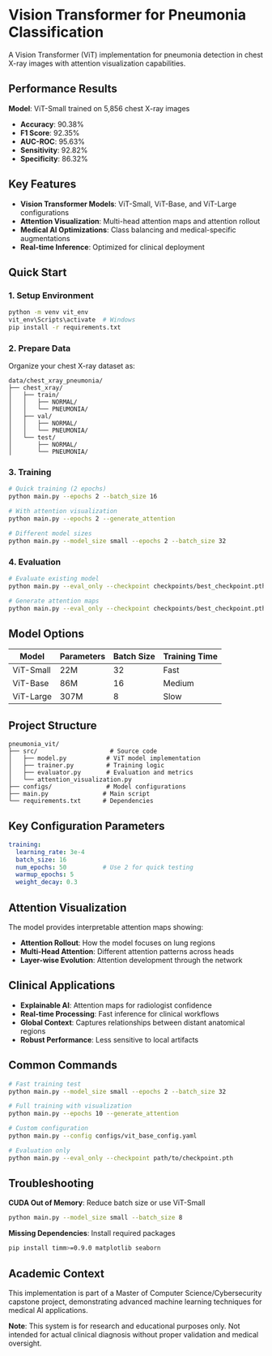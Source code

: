 # Vision Transformer for Pneumonia Classification

A Vision Transformer (ViT) implementation for pneumonia detection in chest X-ray images with attention visualization capabilities.

## Performance Results

**Model**: ViT-Small trained on 5,856 chest X-ray images
- **Accuracy**: 90.38%
- **F1 Score**: 92.35%
- **AUC-ROC**: 95.63%
- **Sensitivity**: 92.82%
- **Specificity**: 86.32%

## Key Features

- **Vision Transformer Models**: ViT-Small, ViT-Base, and ViT-Large configurations
- **Attention Visualization**: Multi-head attention maps and attention rollout
- **Medical AI Optimizations**: Class balancing and medical-specific augmentations
- **Real-time Inference**: Optimized for clinical deployment

## Quick Start

### 1. Setup Environment
```bash
python -m venv vit_env
vit_env\Scripts\activate  # Windows
pip install -r requirements.txt
```

### 2. Prepare Data
Organize your chest X-ray dataset as:
```
data/chest_xray_pneumonia/
├── chest_xray/
│   ├── train/
│   │   ├── NORMAL/
│   │   └── PNEUMONIA/
│   ├── val/
│   │   ├── NORMAL/
│   │   └── PNEUMONIA/
│   └── test/
│       ├── NORMAL/
│       └── PNEUMONIA/
```

### 3. Training
```bash
# Quick training (2 epochs)
python main.py --epochs 2 --batch_size 16

# With attention visualization
python main.py --epochs 2 --generate_attention

# Different model sizes
python main.py --model_size small --epochs 2 --batch_size 32
```

### 4. Evaluation
```bash
# Evaluate existing model
python main.py --eval_only --checkpoint checkpoints/best_checkpoint.pth

# Generate attention maps
python main.py --eval_only --checkpoint checkpoints/best_checkpoint.pth --generate_attention
```

## Model Options

| Model | Parameters | Batch Size | Training Time |
|-------|------------|------------|---------------|
| ViT-Small | 22M | 32 | Fast |
| ViT-Base | 86M | 16 | Medium |
| ViT-Large | 307M | 8 | Slow |

## Project Structure

```
pneumonia_vit/
├── src/                    # Source code
│   ├── model.py           # ViT model implementation
│   ├── trainer.py         # Training logic
│   ├── evaluator.py       # Evaluation and metrics
│   └── attention_visualization.py
├── configs/               # Model configurations
├── main.py               # Main script
└── requirements.txt      # Dependencies
```

## Key Configuration Parameters

```yaml
training:
  learning_rate: 3e-4
  batch_size: 16
  num_epochs: 50          # Use 2 for quick testing
  warmup_epochs: 5
  weight_decay: 0.3
```

## Attention Visualization

The model provides interpretable attention maps showing:
- **Attention Rollout**: How the model focuses on lung regions
- **Multi-Head Attention**: Different attention patterns across heads
- **Layer-wise Evolution**: Attention development through the network

## Clinical Applications

- **Explainable AI**: Attention maps for radiologist confidence
- **Real-time Processing**: Fast inference for clinical workflows  
- **Global Context**: Captures relationships between distant anatomical regions
- **Robust Performance**: Less sensitive to local artifacts

## Common Commands

```bash
# Fast training test
python main.py --model_size small --epochs 2 --batch_size 32

# Full training with visualization
python main.py --epochs 10 --generate_attention

# Custom configuration
python main.py --config configs/vit_base_config.yaml

# Evaluation only
python main.py --eval_only --checkpoint path/to/checkpoint.pth
```

## Troubleshooting

**CUDA Out of Memory**: Reduce batch size or use ViT-Small
```bash
python main.py --model_size small --batch_size 8
```

**Missing Dependencies**: Install required packages
```bash
pip install timm>=0.9.0 matplotlib seaborn
```

## Academic Context

This implementation is part of a Master of Computer Science/Cybersecurity capstone project, demonstrating advanced machine learning techniques for medical AI applications.

**Note**: This system is for research and educational purposes only. Not intended for actual clinical diagnosis without proper validation and medical oversight.
